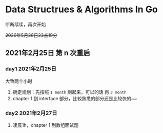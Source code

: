 # Data Structrues & Algorithms In Go

断断续续，再次开始

~~2020年5月26日23点19分~~

## 2021年2月25日 第 n 次重启

### day1 2021年2月25日

大致两个小时

1. 确定规划：先按照 `1 month` 刷起来，可以的话 再 `3 month`
2. chapter 1 到 interface 部分，比较熟悉的部分还是比较快的~~

### day2 2021年2月27日

1. 凌晨1h，chapter 1 到数组面试题